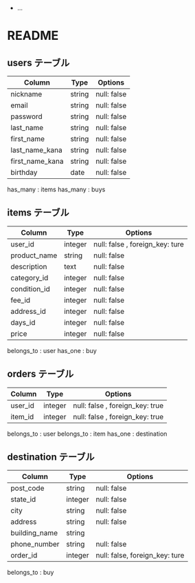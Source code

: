 

* ...
# README


## users テーブル

| Column          | Type   | Options     |
| --------------- | ------ | ----------- |
| nickname        | string | null: false |
| email           | string | null: false |
| password        | string | null: false |
| last_name       | string | null: false |
| first_name      | string | null: false |
| last_name_kana  | string | null: false |
| first_name_kana | string | null: false |
| birthday        | date   | null: false |

has_many : items
has_many : buys

## items テーブル

| Column          | Type    | Options                        |
| ----------------| ------- | ------------------------------ |
| user_id         | integer | null: false , foreign_key: ture|
| product_name    | string  | null: false                    |
| description     | text    | null: false                    |
| category_id     | integer | null: false                    |
| condition_id    | integer | null: false                    |
| fee_id          | integer | null: false                    |
| address_id      | integer | null: false                    |
| days_id         | integer | null: false                    |
| price           | integer | null: false                    |

belongs_to : user
has_one : buy

## orders テーブル

| Column   | Type    | Options                        |
| -------- | ------- | ------------------------------ |
| user_id  | integer | null: false , foreign_key: true|
| item_id  | integer | null: false , foreign_key: true|

belongs_to : user
belongs_to : item
has_one : destination


## destination テーブル 


| Column        | Type    | Options                        |
| ------------- | ------  | ------------------------------ |
| post_code     | string  | null: false                    |
| state_id      | integer | null: false                    |
| city          | string  | null: false                    |
| address       | string  | null: false                    |
| building_name | string  |                                |
| phone_number  | string  | null: false                    |
| order_id       | integer | null: false, foreign_key: ture |

belongs_to : buy

